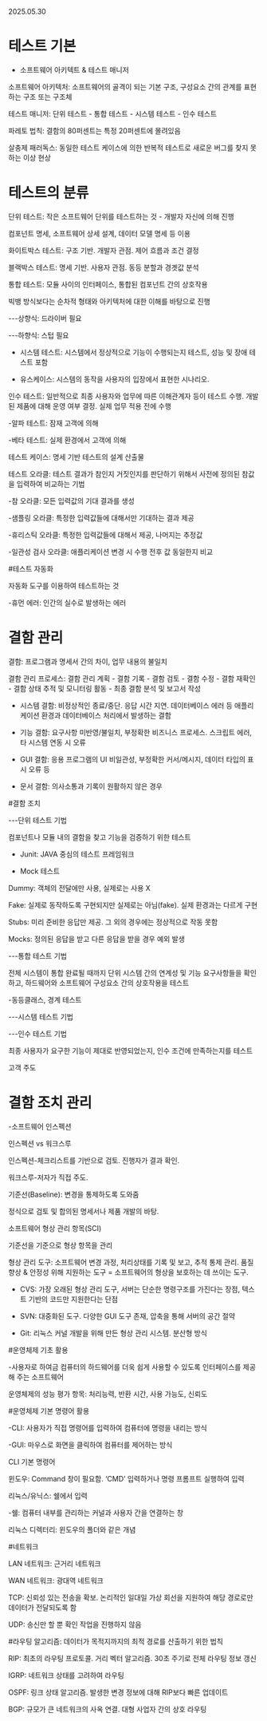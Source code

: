 2025.05.30


# 테스트 기본

- 소프트웨어 아키텍트 & 테스트 매니저

소프트웨어 아키텍처: 소프트웨어의 골격이 되는 기본 구조, 구성요소 간의 관계를 표현하는 구조 또는 구조체

테스트 매니저: 단위 테스트 - 통합 테스트 - 시스템 테스트 - 인수 테스트

 

파레토 법칙: 결함의 80퍼센트는 특정 20퍼센트에 몰려있음

 

살충제 패러독스: 동일한 테스트 케이스에 의한 반복적 테스트로 새로운 버그를 찾지 못하는 이상 현상

 

 

 

# 테스트의 분류

단위 테스트: 작은 소프트웨어 단위를 테스트하는 것 - 개발자 자신에 의해 진행

컴포넌트 명세, 소프트웨어 상세 설계, 데이터 모델 명세 등 이용

 

화이트박스 테스트: 구조 기반. 개발자 관점. 제어 흐름과 조건 결정

블랙박스 테스트: 명세 기반. 사용자 관점. 동등 분할과 경곗값 분석

 

통합 테스트: 모듈 사이의 인터페이스, 통합된 컴포넌트 간의 상호작용

빅뱅 방식보다는 순차적 형태와 아키텍처에 대한 이해를 바탕으로 진행

---상향식: 드라이버 필요

---하향식: 스텁 필요

 

- 시스템 테스트: 시스템에서 정상적으로 기능이 수행되는지 테스트, 성능 및 장애 테스트 포함

- 유스케이스: 시스템의 동작을 사용자의 입장에서 표현한 시나리오.

 

인수 테스트: 일반적으로 최종 사용자와 업무에 따른 이해관계자 등이 테스트 수행. 개발된 제품에 대해 운영 여부 결정. 실제 업무 적용 전에 수행

-알파 테스트: 잠재 고객에 의해

-베타 테스트: 실제 환경에서 고객에 의해

 

테스트 케이스: 명세 기반 테스트의 설계 산출물

테스트 오라클: 테스트 결과가 참인지 거짓인지를 판단하기 위해서 사전에 정의된 참값을 입력하여 비교하는 기법

-참 오라클: 모든 입력값의 기대 결과를 생성

-샘플링 오라클: 특정한 입력값들에 대해서만 기대하는 결과 제공

-휴리스틱 오라클: 특정한 입력값들에 대해서 제공, 나머지는 추정값

-일관성 검사 오라클: 애플리케이션 변경 시 수행 전후 값 동일한지 비교

 

 

 

#테스트 자동화

자동화 도구를 이용하여 테스트하는 것

 

-휴먼 에러: 인간의 실수로 발생하는 에러

 

 

 

# 결함 관리

결함: 프로그램과 명세서 간의 차이, 업무 내용의 불일치

 

결함 관리 프로세스: 결함 관리 계획 - 결함 기록 - 결함 검토 - 결함 수정 - 결함 재확인 - 결함 상태 추적 및 모니터링 활동 - 최종 결함 분석 및 보고서 작성

 

- 시스템 결함: 비정상적인 종료/중단. 응답 시간 지연. 데이터베이스 에러 등 애플리케이션 환경과 데이터베이스 처리에서 발생하는 결함

- 기능 결함: 요구사항 미반영/불일치, 부정확한 비즈니스 프로세스. 스크립트 에러, 타 시스템 연동 시 오류

- GUI 결함: 응용 프로그램의 UI 비일관성, 부정확한 커서/메시지, 데이터 타입의 표시 오류 등

- 문서 결함: 의사소통과 기록이 원활하지 않은 경우

 

 

 

#결함 조치

---단위 테스트 기법

컴포넌트나 모듈 내의 결함을 찾고 기능을 검증하기 위한 테스트

- Junit: JAVA 중심의 테스트 프레임워크

- Mock 테스트

Dummy: 객체의 전달에만 사용, 실제로는 사용 X

Fake: 실제로 동작하도록 구현되지만 실제로는 아님(fake). 실제 환경과는 다르게 구현

Stubs: 미리 준비한 응답만 제공. 그 외의 경우에는 정상적으로 작동 못함

Mocks: 정의된 응답을 받고 다른 응답을 받을 경우 예외 발생

 

---통합 테스트 기법

전체 시스템이 통합 완료될 때까지 단위 시스템 간의 연계성 및 기능 요구사항들을 확인하고, 하드웨어와 소프트웨어 구성요소 간의 상호작용을 테스트

-동등클래스, 경계 테스트

 

---시스템 테스트 기법

 

---인수 테스트 기법

최종 사용자가 요구한 기능이 제대로 반영되었는지, 인수 조건에 만족하는지를 테스트

고객 주도

 

 

 

# 결함 조치 관리

-소프트웨어 인스펙션

인스펙션 vs 워크스루

 

인스펙션-체크리스트를 기반으로 검토. 진행자가 결과 확인.

워크스루-저자가 직접 주도.

 

기준선(Baseline): 변경을 통제하도록 도와줌

정식으로 검토 및 합의된 명세서나 제품 개발의 바탕.

 

소프트웨어 형상 관리 항목(SCI)

기준선을 기준으로 형상 항목을 관리

 

형상 관리 도구: 소프트웨어 변경 과정, 처리상태를 기록 및 보고, 추적 통제 관리. 품질 향상 & 안정성 위해 지원하는 도구 = 소프트웨어의 형상을 보호하는 데 쓰이는 도구.

- CVS: 가장 오래된 형상 관리 도구, 서버는 단순한 명령구조를 가진다는 장점, 텍스트 기반의 코드만 지원한다는 단점

- SVN: 대중화된 도구. 다양한 GUI 도구 존재, 압축을 통해 서버의 공간 절약

- Git: 리눅스 커널 개발을 위해 만든 형상 관리 시스템. 분산형 방식

 

 

 

#운영체제 기초 활용

-사용자로 하여금 컴퓨터의 하드웨어를 더욱 쉽게 사용할 수 있도록 인터페이스를 제공해 주는 소프트웨어

 

운영체제의 성능 평가 항목: 처리능력, 반환 시간, 사용 가능도, 신뢰도

 

 

 

#운영체제 기본 명령어 활용

-CLI: 사용자가 직접 명령어를 입력하여 컴퓨터에 명령을 내리는 방식

-GUI: 마우스로 화면을 클릭하여 컴퓨터를 제어하는 방식

 

CLI 기본 명령어

윈도우: Command 창이 필요함. ‘CMD’ 입력하거나 명령 프롬프트 실행하여 입력

리눅스/유닉스: 쉘에서 입력

-쉘: 컴퓨터 내부를 관리하는 커널과 사용자 간을 연결하는 창

 

리눅스 디렉터리: 윈도우의 폴더와 같은 개념

 

 

 

#네트워크

LAN 네트워크: 근거리 네트워크

WAN 네트워크: 광대역 네트워크

 

TCP: 신뢰성 있는 전송을 확보. 논리적인 일대일 가상 회선을 지원하여 해당 경로로만 데이터가 전달되도록 함

UDP: 송신만 할 뿐 확인 작업을 진행하지 않음

 

 

 

#라우팅 알고리즘: 데이터가 목적지까지의 최적 경로를 산출하기 위한 법칙

RIP: 최초의 라우팅 프로토콜. 거리 벡터 알고리즘. 30초 주기로 전체 라우팅 정보 갱신

IGRP: 네트워크 상태를 고려하여 라우팅

OSPF: 링크 상태 알고리즘. 발생한 변경 정보에 대해 RIP보다 빠른 업데이트

BGP: 규모가 큰 네트워크의 사옥 연결. 대형 사업자 간의 상호 라우팅